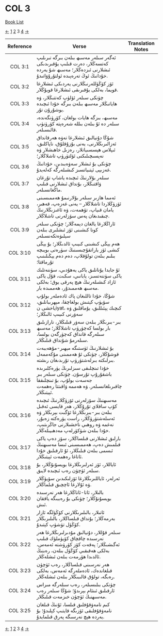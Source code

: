 # COL 3
[Book List](../README.md)

[<-](./chapter_2.md) [1](./chapter_1.md) [2](./chapter_2.md) 3 [4](./chapter_4.md) [->](./chapter_4.md)

| Reference | Verse | Translation Notes |
|:---------:|-------|-------------------|
|COL 3:1|ئەگەر سىلەر مەسىھ بىلەن بىرگە تىرىلىپ كەتسەڭلار، دەرت قىلىپ يۇقىرىدىكى ئىشلارنى ئىزدەڭلار؛ مەسىھ شۇ يەردە خۇدانىڭ ئوڭ تەرەپىدە ئولتۇرۇۋاتىدۇ.||
|COL 3:2|ئۆز كۆڭۈللەرنىڭلارنى يەردىكى ئىشلارغا قويما، بەلكى يۇقىرىقى ئىشلارغا قويۇڭلار.||
|COL 3:3|چۈنكى سىلەر ئۆلۈپ كەتتىڭلار، ۋە ھاياتىڭلار مەسىھ بىلەن بىرگە خۇدا ئىچىدە يوشۇرۇن تۇر.||
|COL 3:4|مەسىھ، بىزگە ھايات بولغان، كۆرۈنگەندە، سىلەر دە ئۇ بىلەن بىللە شەرەپتە كۆرۈنۈپ قالىسىلەر.||
|COL 3:5|شۇڭا دۇنيالىق ئىشلارغا تەۋە ھەرقانداق ئەزالىرىڭلارنى، يەنى بۇزۇقلۇق، ناپاكلىق، ئىپلاس ھېسسىياتلار، رەزىل خاھىشلار ۋە نەپسىچىلىكنى ئۆلتۈرۈپ تاشلاڭلار؛||
|COL 3:6|چۈنكى بۇ ئىشلار سەۋەبىدىن، خۇدانىڭ غەزىپى ئېتىياتسىز كىشىلەرگە كەلەيدۇ.||
|COL 3:7|سىلەر بۇلارنىڭ ئىچىدە ياشاپ تۇرغان ۋاقتىڭلار، بۇنداق ئىشلارنى قىلىپ ماڭغانسىلەر.||
|COL 3:8|ئەمما ھازىر سىلەر بۇلارنىمۇ ھەممىسىنى ئۆزۈڭلاردا تاشلاڭلار – يەنى غەزەپ، قەھىر، يامان قىياپ، تۆھمەت، ۋە ئاغىزىڭلارنىڭ چىقىدىغان پەس سۆزلەرنى تاشلاڭلار.||
|COL 3:9|ئاراڭلارغا يالغان دېمەڭلار؛ چۈنكى سىلەر كونا كىشىنى ئۆز ئىشلىرى بىلەن سېلىۋەتكەنسىلەر||
|COL 3:10|ھەم يېڭى كىشىنى كىيىپ ئالدىڭلار؛ بۇ يېڭى كىشى ئۆز ياراتقۇچىسىنىڭ سۈرەتى بويىچە بىلىم بىلەن تولۇقلاپ، دەم دەم يېڭىلىنىپ تۇرماقتا؛||
|COL 3:11|ئۇ جايدا يۇنانلىق ياكى يەھۇدىي، سۈننەتلىك ياكى سۈننەتسىز، يابانىي، سكىت، قۇل ياكى ئازاد كىشىلەرنىڭ ھېچ پەرقى يوق؛ بەلكى مەسىھ ھەممىدۇر، ھەممىدە بار.||
|COL 3:12|شۇڭا، خۇدا تاللىغان پاك ئادەملەر بولۇپ سۆيۈپ كېتىش بولغاچقا، مېھرىبانلىق، ياخشى نiyat، كىچىك پېئىللىق، يۇماقلىق ۋە سەۋرنى كىيىپ ئالىڭلار؛||
|COL 3:13|بىر-بىرىڭلار بىلەن سەۋر قىلىڭلار، نارازىلىق بار بولسا كەچۈرۈپ تاشلاڭلار؛ مەسىھ سىلەرگە قانداق كەچۈرگەن بولسا، سىلەرمۇ شۇنداق قىلىڭلار.||
|COL 3:14|بۇ ئىشلارنىڭ ئۈستىگە مېھىر-مۇھەببەت قوشۇڭلار، چۈنكى ئۇ ھەممىنى مۇكەممەل بىرلىكتە بىرلەشتۈرۈپ تۇرىدىغان رىشتە.||
|COL 3:15|خۇدا تىنچلىقى سىزلىرىڭ يۈرەكلىرىدە باشقۇرۇپ تۇرسۇن. چۈنكى سىلەر بىر جەسەت بولۇپ، بۇ تىنچلىققا چاقىرىلغانسىلەر. ۋە ھەممە ۋاقىتتا رەھمەت ئېيتىڭلار.||
|COL 3:16|مەسىھنىڭ سۆزلەرنى ئۆزۈڭلارنىڭ ئىچىدە كۆپ ساقلاي تۇرۇڭلار، ھەر قايسى ئەقىل بىلەن بىر-بىرىڭلارغا ئۆگىت بېرىڭلار ۋە ئەسلەشتۈرۈڭلار، راست يۈرەكتە زەبۇر، نەغمە ۋە روھىي ناخشىلارنى جاڭرىتىپ، خۇدا بىلەن شۈكۈرلەپ مەدھىيىلەڭلار.||
|COL 3:17|بارلىق ئىشلارنى قىلساڭلار، سۆز دەپ ياكى قىلمىش دەپ، ھەممىسىنى ئىسا مەسىھنىڭ ئىسمى بىلەن قىلىڭلار، ئۇ ئارقىلىق خۇدا ئاتاغا رەھمەت ئېيتىڭلار.||
|COL 3:18|ئاياللار، ئۆز ئەرلىرىڭلارغا بويسۇنۇڭلار، بۇ سىلەر ئۈچۈن رەب ئىچىدە لايىق.||
|COL 3:19|ئەرلەر، ئاياللىرىڭلارغا ئۆزلىكىدىن سۆيۈڭلار ۋە ئۇلارغا ئاچچىق قىلماڭلار.||
|COL 3:20|بالىلار، ئاتا-ئاناڭلارغا ھەر نەرسىدە بويسۇنۇڭلار؛ چۈنكى بۇ رەببىگە ياققان ئىش.||
|COL 3:21|ئاتىلار، بالىلىرىڭلارنى كۆڭۈلگە ئازار بەرمەڭلار؛ بۇنداق قىلساڭلار، بالىلىرىڭلار كۆڭۈل تۈشۈپ كېتىدۇ.||
|COL 3:22|سىلەر قۇللار، دۇنيالىق مۇدىرلىرىڭلارغا ھەر نەرسىدە چاقچاق كۆيۈملۈك قىلىپ ئەگىشىڭلار؛ پەقەت كۆز كۆرۈشتە ئەمەس، بەلكى ھەقىقىي كۆڭۈل بىلەن، رەبنىڭ ئالدىدا ھۆرمەت بىلەن ئىشلەڭلار.||
|COL 3:23|ھەر نەرسىنى قىلساڭلار، رەب ئۈچۈن قىلغاندەك، ئادەملەرگە ئەمەس، بەلكى رەبگە، تولۇق قالىبىڭلار بىلەن ئىشلەڭلار.||
|COL 3:24|چۈنكى بىلىسىلەر، رەب سىلەرگە مىراس ئارقىلىق ئىنئام بېرىدۇ؛ شۇڭا سىلەر رەب مەسىھنىڭ ئۈچۈن خىزمەت قىلىڭلار.||
|COL 3:25|كىم نامەۋقۇفلىق قىلسا، ئۇنىڭ قىلغان نامەۋقۇفلىقى ئۆزىگە قايتىپ كېلىدۇ؛ بۇ يەردە ھېچ نەرسىگە پەرق قىلمايدۇ.||


[<-](./chapter_2.md) [1](./chapter_1.md) [2](./chapter_2.md) 3 [4](./chapter_4.md) [->](./chapter_4.md)